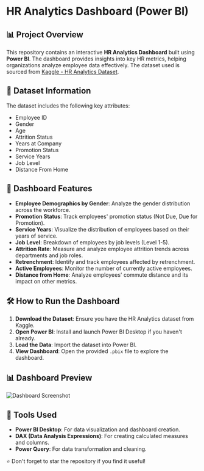 # HR Analytics Dashboard (Power BI)

## 📊 Project Overview
This repository contains an interactive **HR Analytics Dashboard** built using **Power BI**. The dashboard provides insights into key HR metrics, helping organizations analyze employee data effectively. The dataset used is sourced from [Kaggle - HR Analytics Dataset](https://www.kaggle.com/datasets/saadharoon27/hr-analytics-dataset).

## 📁 Dataset Information
The dataset includes the following key attributes:
- Employee ID
- Gender
- Age
- Attrition Status
- Years at Company
- Promotion Status
- Service Years
- Job Level
- Distance From Home

## 📌 Dashboard Features
- **Employee Demographics by Gender**: Analyze the gender distribution across the workforce.
- **Promotion Status**: Track employees' promotion status (Not Due, Due for Promotion).
- **Service Years**: Visualize the distribution of employees based on their years of service.
- **Job Level**: Breakdown of employees by job levels (Level 1-5).
- **Attrition Rate**: Measure and analyze employee attrition trends across departments and job roles.
- **Retrenchment**: Identify and track employees affected by retrenchment.
- **Active Employees**: Monitor the number of currently active employees.
- **Distance from Home**: Analyze employees' commute distance and its impact on other metrics.

## 🛠️ How to Run the Dashboard
1. **Download the Dataset**: Ensure you have the HR Analytics dataset from Kaggle.
2. **Open Power BI**: Install and launch Power BI Desktop if you haven't already.
3. **Load the Data**: Import the dataset into Power BI.
4. **View Dashboard**: Open the provided `.pbix` file to explore the dashboard.

## 📊 Dashboard Preview
![Dashboard Screenshot](assets/dashboard_preview.png)

## 🧰 Tools Used
- **Power BI Desktop**: For data visualization and dashboard creation.
- **DAX (Data Analysis Expressions)**: For creating calculated measures and columns.
- **Power Query**: For data transformation and cleaning.

⭐️ Don't forget to star the repository if you find it useful!

